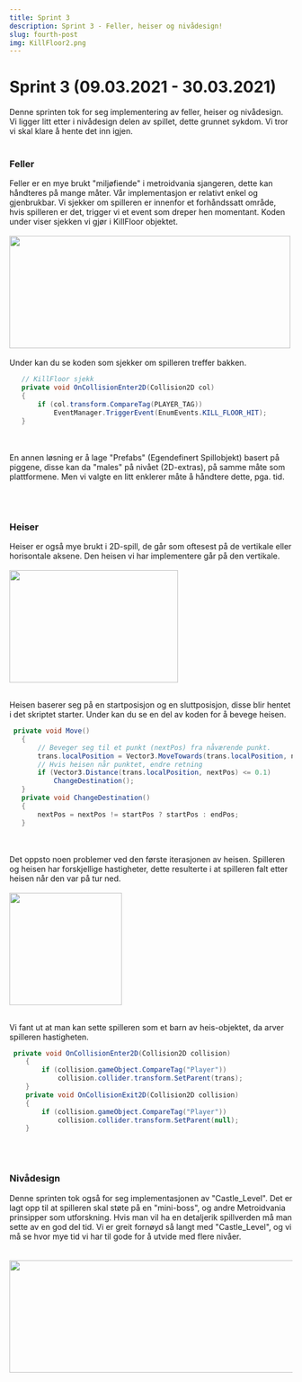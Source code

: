 ```yaml
---
title: Sprint 3
description: Sprint 3 - Feller, heiser og nivådesign!
slug: fourth-post
img: KillFloor2.png
---
```

# Sprint 3  (09.03.2021 - 30.03.2021)
Denne sprinten tok for seg implementering av feller, heiser og nivådesign. Vi ligger litt etter i nivådesign delen av spillet, 
dette grunnet sykdom. Vi tror vi skal klare å hente det inn igjen.
<br><br/>

### Feller
Feller er en mye brukt "miljøfiende" i metroidvania sjangeren, dette kan håndteres på mange måter. Vår implementasjon er relativt enkel og gjenbrukbar.
Vi sjekker om spilleren er innenfor et forhåndssatt område, hvis spilleren er det, trigger vi et event som dreper
hen momentant. Koden under viser sjekken vi gjør i KillFloor objektet.
<br><br/>
<img src="https://i.imgur.com/g5ycQPT.gif" width="500" height="200" />
<br><br/>
Under kan du se koden som sjekker om spilleren treffer bakken.
 ``` csharp
    // KillFloor sjekk
    private void OnCollisionEnter2D(Collision2D col)
    {
        if (col.transform.CompareTag(PLAYER_TAG))
            EventManager.TriggerEvent(EnumEvents.KILL_FLOOR_HIT);
    }
 ```
<br></br>
En annen løsning er å lage "Prefabs" (Egendefinert Spillobjekt) basert på piggene, disse kan da "males" på
nivået (2D-extras), på samme måte som plattformene. Men vi valgte en litt enklerer måte å håndtere dette, pga. tid.

<br><br/>
### Heiser
Heiser er også mye brukt i 2D-spill, de går som oftesest på de vertikale eller horisontale aksene. Den heisen vi har implementere går på den
vertikale.
<br><br/>
<img src="https://i.imgur.com/Qa98tif.gif" width="300" height="200" />
<br><br/>

Heisen baserer seg på en startposisjon og en sluttposisjon, disse blir hentet i det skriptet starter. Under kan du se en del av 
koden for å bevege heisen.
 ``` csharp
  private void Move()
    {
        // Beveger seg til et punkt (nextPos) fra nåværende punkt.
        trans.localPosition = Vector3.MoveTowards(trans.localPosition, nextPos, speed * Time.deltaTime);
        // Hvis heisen når punktet, endre retning
        if (Vector3.Distance(trans.localPosition, nextPos) <= 0.1)
            ChangeDestination(); 
    }
    private void ChangeDestination()
    {
        nextPos = nextPos != startPos ? startPos : endPos;
    }
 ```
<br><br/>
Det oppsto noen problemer ved den første iterasjonen av heisen. Spilleren og heisen har forskjellige hastigheter, dette resulterte i at
spilleren falt etter heisen når den var på tur ned.
<br><br/>
<img src="https://i.imgur.com/obqO64T.gif" width="200" height="200" />
<br><br/>

Vi fant ut at man kan sette spilleren som et barn av heis-objektet, da arver
spilleren hastigheten. 
 ``` csharp
  private void OnCollisionEnter2D(Collision2D collision)
     {
         if (collision.gameObject.CompareTag("Player"))
             collision.collider.transform.SetParent(trans);
     }
     private void OnCollisionExit2D(Collision2D collision)
     {
         if (collision.gameObject.CompareTag("Player"))
             collision.collider.transform.SetParent(null); 
     }
 ```

<br><br/>
### Nivådesign
Denne sprinten tok også for seg implementasjonen av "Castle_Level". Det er lagt opp til at spilleren skal støte på en "mini-boss", og andre
Metroidvania prinsipper som utforskning. 
Hvis man vil ha en detaljerik spillverden må man sette av en god del tid. Vi er greit fornøyd så langt med "Castle_Level", og vi må 
se hvor mye tid vi har til gode for å utvide med flere nivåer.  
<br><br/>
<img src="https://i.imgur.com/pOVfXGA.png" width="720" height="200" />
<br><br/>








